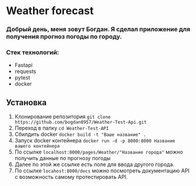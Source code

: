 # Weather forecast
### Добрый день, меня зовут Богдан. Я сделал приложение для получения прогноз погоды по городу.
### Стек технологий: 
- Fastapi
- requests
- pytest
- docker
## Установка
1. Клонирование репозитория 
```git clone https://github.com/bogdan0957/Weather-Test-Api.git```
2. Переход в папку
   ```cd Weather-Test-API```
3. Сбилдить docker
   ```docker build -t "Ваше название" .```
4. Запуск docker контейнера
   ```docker run -d -p 8000:8000 Название вашего контейнера```
5. По ссылке ```localhost:8000/pages/Weather/"Название города"``` можно получить данные по прогнозу погоды
6. Далее по этой же ссылке есть поле для ввода другого города.
7. По ссылке ```locahost:8000/docs``` можно посмотреть документацию API с возможность самому протестировать API.
